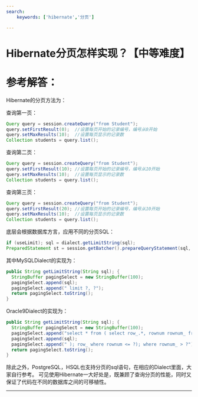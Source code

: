 ```yaml
---
search:
    keywords: ['hibernate','分页']

---
```


# Hibernate分页怎样实现？【中等难度】  

# 参考解答：

Hibernate的分页方法为：

查询第一页：
```java
Query query = session.createQuery("from Student"); 
query.setFirstResult(0);  //设置每页开始的记录编号，编号从0开始
query.setMaxResults(10);  //设置每页显示的记录数 
Collection students = query.list(); 
```
查询第二页：
```java
Query query = session.createQuery("from Student"); 
query.setFirstResult(10); //设置每页开始的记录编号，编号从10开始
query.setMaxResults(10);  //设置每页显示的记录数 
Collection students = query.list(); 
```
查询第三页：
```java
Query query = session.createQuery("from Student"); 
query.setFirstResult(20); //设置每页开始的记录编号，编号从10开始
query.setMaxResults(10);  //设置每页显示的记录数 
Collection students = query.list(); 
```

底层会根据数据库方言，应用不同的分页SQL：

```java
if (useLimit); sql = dialect.getLimitString(sql);      
PreparedStatement st = session.getBatcher().prepareQueryStatement(sql, scrollable);
```
其中MySQLDialect的实现为：

```java 
public String getLimitString(String sql); {  
  StringBuffer pagingSelect = new StringBuffer(100);  
  pagingSelect.append(sql);  
  pagingSelect.append(" limit ?, ?");  
  return pagingSelect.toString(); 
}
```
Oracle9Dialect的实现为：
```java      
public String getLimitString(String sql); {  
  StringBuffer pagingSelect = new StringBuffer(100); 
  pagingSelect.append("select * from ( select row_.*, rownum rownum_ from ( ");  
  pagingSelect.append(sql);  
  pagingSelect.append(" ); row_ where rownum <= ?); where rownum_ > ?");  
  return pagingSelect.toString();  
}
```
除此之外，PostgreSQL，HSQL也支持分页的sql语句，在相应的Dialect里面，大家自行参考。
可见使用Hibernate一大好处是，既兼顾了查询分页的性能，同时又保证了代码在不同的数据库之间的可移植性。

---
